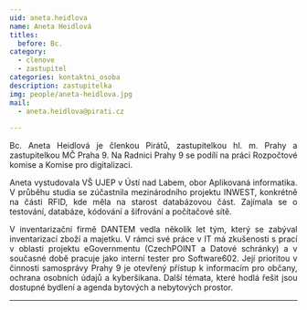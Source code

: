 ```yaml
---
uid: aneta.heidlova
name: Aneta Heidlová
titles:
  before: Bc.
category:
  - clenove
  - zastupitel
categories: kontaktni_osoba
description: zastupitelka
img: people/aneta-heidlova.jpg
mail:
  - aneta.heidlova@pirati.cz
 
---
```

<p style='text-align: justify;'>Bc. Aneta Heidlová je členkou Pirátů, zastupitelkou hl. m. Prahy a zastupitelkou MČ Praha 9. Na Radnici Prahy 9 se podílí na práci Rozpočtové komise a Komise pro digitalizaci.
</p><p style='text-align: justify;'>
Aneta vystudovala VŠ UJEP v Ústí nad Labem, obor Aplikovaná informatika. V průběhu studia se zúčastnila mezinárodního projektu INWEST, konkrétně na části RFID, kde měla na starost databázovou část. Zajímala se o testování, databáze, kódování a šifrování a počítačové sítě.
</p><p style='text-align: justify;'>
V inventarizační firmě DANTEM vedla několik let tým, který se zabýval inventarizací zboží a majetku. V rámci své práce v IT má zkušenosti s prací v oblasti projektu eGovernmentu (CzechPOINT a Datové schránky) a v současné době pracuje jako interní tester pro Software602. Její prioritou v činnosti samosprávy Prahy 9 je otevřený přístup k informacím pro občany, ochrana osobních údajů a kyberšikana. Další témata, které hodlá řešit jsou dostupné bydlení a agenda bytových a nebytových prostor.
</p>

---